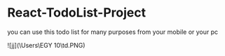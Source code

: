 # React-TodoList-Project
you can use this todo list for many purposes from your mobile or your pc


![jj](\Users\EGY 10\td.PNG)

